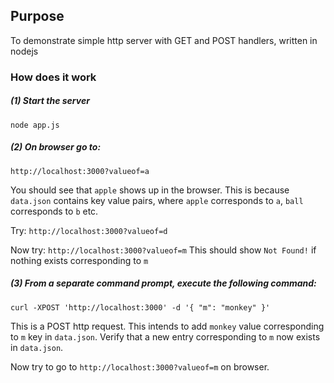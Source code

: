 ## Purpose

To demonstrate simple http server with GET and POST handlers, written in nodejs

### How does it work

##### (1) Start the server

`node app.js`

##### (2) On browser go to:

`http://localhost:3000?valueof=a`

You should see that `apple` shows up in the browser.
This is because `data.json` contains key value pairs, where `apple` corresponds to `a`, `ball` corresponds to `b` etc.

Try: `http://localhost:3000?valueof=d`

Now try: `http://localhost:3000?valueof=m`
This should show `Not Found!` if nothing exists corresponding to `m`


##### (3) From a separate command prompt, execute the following command:

`
curl -XPOST 'http://localhost:3000' -d '{
  "m": "monkey"
}'
`

This is a POST http request. This intends to add `monkey` value corresponding to `m` key in `data.json`.
Verify that a new entry corresponding to `m` now exists in `data.json`.

Now try to go to `http://localhost:3000?valueof=m` on browser.